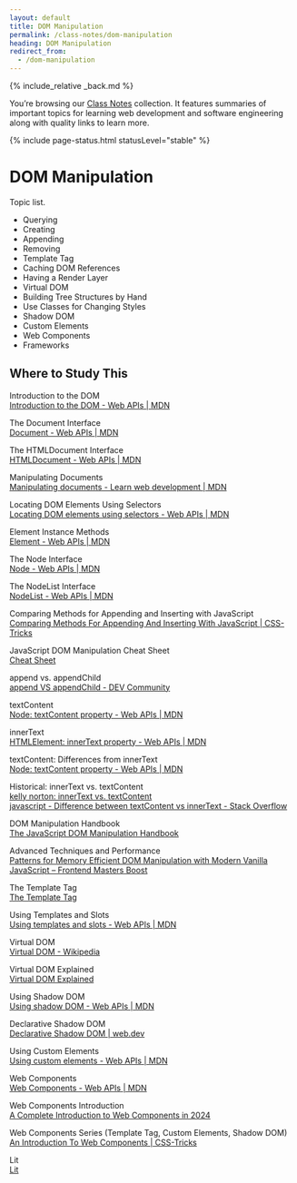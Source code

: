 ```yaml
---
layout: default
title: DOM Manipulation
permalink: /class-notes/dom-manipulation
heading: DOM Manipulation
redirect_from:
  - /dom-manipulation
---
```


{% include_relative _back.md %}

You’re browsing our [Class Notes](/class-notes) collection. It features summaries of important topics for learning web development and software engineering along with quality links to learn more.

{% include page-status.html statusLevel="stable" %}

# DOM Manipulation

Topic list.

- Querying
- Creating
- Appending
- Removing
- Template Tag
- Caching DOM References
- Having a Render Layer
- Virtual DOM
- Building Tree Structures by Hand
- Use Classes for Changing Styles
- Shadow DOM
- Custom Elements
- Web Components
- Frameworks

## Where to Study This

Introduction to the DOM    
[Introduction to the DOM - Web APIs | MDN](https://developer.mozilla.org/en-US/docs/Web/API/Document_Object_Model/Introduction)

The Document Interface    
[Document - Web APIs | MDN](https://developer.mozilla.org/en-US/docs/Web/API/Document)

The HTMLDocument Interface    
[HTMLDocument - Web APIs | MDN](https://developer.mozilla.org/en-US/docs/Web/API/HTMLDocument)

Manipulating Documents    
[Manipulating documents - Learn web development | MDN](https://developer.mozilla.org/en-US/docs/Learn/JavaScript/Client-side_web_APIs/Manipulating_documents)

Locating DOM Elements Using Selectors    
[Locating DOM elements using selectors - Web APIs | MDN](https://developer.mozilla.org/en-US/docs/Web/API/Document_Object_Model/Locating_DOM_elements_using_selectors)

Element Instance Methods    
[Element - Web APIs | MDN](https://developer.mozilla.org/en-US/docs/Web/API/Element#instance_methods)

The Node Interface    
[Node - Web APIs | MDN](https://developer.mozilla.org/en-US/docs/Web/API/Node)

The NodeList Interface    
[NodeList - Web APIs | MDN](https://developer.mozilla.org/en-US/docs/Web/API/NodeList)

Comparing Methods for Appending and Inserting with JavaScript    
[Comparing Methods For Appending And Inserting With JavaScript | CSS-Tricks](https://css-tricks.com/comparing-methods-for-appending-and-inserting-with-javascript/)

JavaScript DOM Manipulation Cheat Sheet    
[Cheat Sheet](https://webdesign.tutsplus.com/javascript-cheatsheet-event-listeners-and-dom-manipulation%E2%80%94cms-107006a)

append vs. appendChild    
[append VS appendChild - DEV Community](https://dev.to/ibn_abubakre/append-vs-appendchild-a4m)

textContent    
[Node: textContent property - Web APIs | MDN](https://developer.mozilla.org/en-US/docs/Web/API/Node/textContent)

innerText    
[HTMLElement: innerText property - Web APIs | MDN](https://developer.mozilla.org/en-US/docs/Web/API/HTMLElement/innerText)

textContent: Differences from innerText    
[Node: textContent property - Web APIs | MDN](https://developer.mozilla.org/en-US/docs/Web/API/Node/textContent#differences_from_innertext)

Historical: innerText vs. textContent    
[kelly norton: innerText vs. textContent](https://kellegous.com/j/2013/02/27/innertext-vs-textcontent/)    
[javascript - Difference between textContent vs innerText - Stack Overflow](https://stackoverflow.com/a/35213639)

DOM Manipulation Handbook    
[The JavaScript DOM Manipulation Handbook](https://www.freecodecamp.org/news/the-javascript-dom-manipulation-handbook/)

Advanced Techniques and Performance    
[Patterns for Memory Efficient DOM Manipulation with Modern Vanilla JavaScript – Frontend Masters Boost](https://frontendmasters.com/blog/patterns-for-memory-efficient-dom-manipulation/)

The Template Tag    
[The Template Tag](https://medium.com/@asierr/the-template-html-tag-72be6fb5eba9)

Using Templates and Slots    
[Using templates and slots - Web APIs | MDN](https://developer.mozilla.org/en-US/docs/Web/API/Web_components/Using_templates_and_slots)

Virtual DOM    
[Virtual DOM - Wikipedia](https://en.m.wikipedia.org/wiki/Virtual_DOM)

Virtual DOM Explained    
[Virtual DOM Explained](https://medium.com/cstech/demystifying-javascript-virtual-dom-a-guide-for-web-developers-fae7dd9d0cd0)

Using Shadow DOM    
[Using shadow DOM - Web APIs | MDN](https://developer.mozilla.org/en-US/docs/Web/API/Web_components/Using_shadow_DOM)

Declarative Shadow DOM    
[Declarative Shadow DOM | web.dev](https://web.dev/articles/declarative-shadow-dom)

Using Custom Elements    
[Using custom elements - Web APIs | MDN](https://developer.mozilla.org/en-US/docs/Web/API/Web_components/Using_custom_elements)

Web Components    
[Web Components - Web APIs | MDN](https://developer.mozilla.org/en-US/docs/Web/API/Web_components)

Web Components Introduction    
[A Complete Introduction to Web Components in 2024](https://kinsta.com/blog/web-components/)

Web Components Series (Template Tag, Custom Elements, Shadow DOM)    
[An Introduction To Web Components | CSS-Tricks](https://css-tricks.com/an-introduction-to-web-components/)

Lit    
[Lit](https://lit.dev/)
